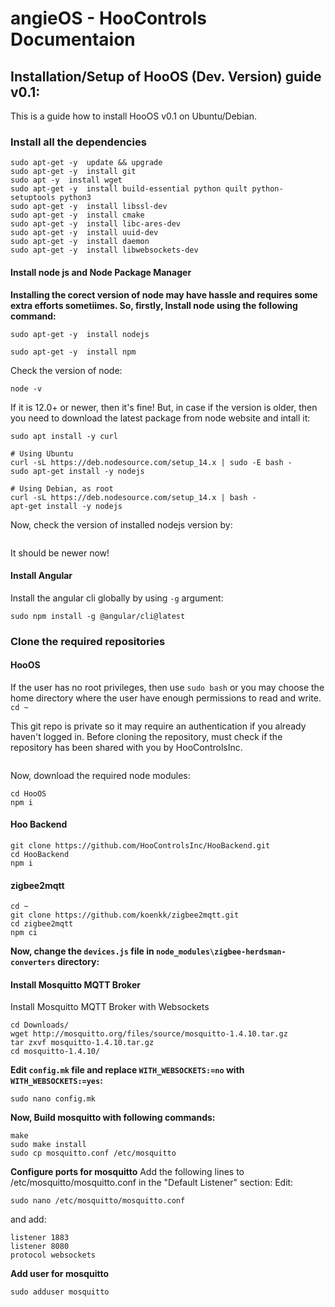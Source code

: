 # angieOS - HooControls Documentaion

## Installation/Setup of HooOS (Dev. Version) guide v0.1:
This is a guide how to install HooOS v0.1 on Ubuntu/Debian.

### Install all the dependencies
```
sudo apt-get -y  update && upgrade
sudo apt-get -y  install git
sudo apt -y  install wget
sudo apt-get -y  install build-essential python quilt python-setuptools python3
sudo apt-get -y  install libssl-dev
sudo apt-get -y  install cmake
sudo apt-get -y  install libc-ares-dev
sudo apt-get -y  install uuid-dev
sudo apt-get -y  install daemon
sudo apt-get -y  install libwebsockets-dev
```

#### Install node js and Node Package Manager
**Installing the corect version of node may have hassle and requires some extra efforts sometiimes. So, firstly, Install node using the following command:**
```
sudo apt-get -y  install nodejs
```
```
sudo apt-get -y  install npm
```
Check the version of node:
```
node -v
```
If it is 12.0+ or newer, then it's fine!
But, in case if the version is older, then you need to download the latest package from node website and intall it:
```
sudo apt install -y curl

# Using Ubuntu
curl -sL https://deb.nodesource.com/setup_14.x | sudo -E bash -
sudo apt-get install -y nodejs

# Using Debian, as root
curl -sL https://deb.nodesource.com/setup_14.x | bash -
apt-get install -y nodejs
```
Now, check the version of installed nodejs version by:
```node -v
```
It should be newer now!

#### Install Angular
Install the angular cli globally by using `-g` argument:
```
sudo npm install -g @angular/cli@latest
```

### Clone the required repositories
#### HooOS
If the user has no root privileges, then use `sudo bash` or you may choose the home directory where the user have enough permissions to read and write.
`cd ~`

This git repo is private so it may require an authentication if you already haven't logged in.  Before cloning the repository, must check if the repository has been shared with you by HooControlsInc.

```git clone https://github.com/HooControlsInc/HooOS.git
```

Now, download the required node modules:
```
cd HooOS
npm i
```

#### Hoo Backend
```cd ~
git clone https://github.com/HooControlsInc/HooBackend.git
cd HooBackend
npm i
```

#### zigbee2mqtt
```
cd ~
git clone https://github.com/koenkk/zigbee2mqtt.git
cd zigbee2mqtt
npm ci
```
**Now, change the `devices.js` file in  `node_modules\zigbee-herdsman-converters` directory:**


#### Install Mosquitto MQTT Broker
Install Mosquitto MQTT Broker with Websockets
```
cd Downloads/
wget http://mosquitto.org/files/source/mosquitto-1.4.10.tar.gz
tar zxvf mosquitto-1.4.10.tar.gz
cd mosquitto-1.4.10/
```
**Edit `config.mk` file and replace `WITH_WEBSOCKETS:=no` with `WITH_WEBSOCKETS:=yes`:**
```
sudo nano config.mk
```
**Now, Build mosquitto with following commands:**
```
make
sudo make install
sudo cp mosquitto.conf /etc/mosquitto
```
**Configure ports for mosquitto**
Add the following lines to /etc/mosquitto/mosquitto.conf in the "Default Listener" section:
Edit:
```
sudo nano /etc/mosquitto/mosquitto.conf
```
and add:
```
listener 1883
listener 8080
protocol websockets
```
**Add user for mosquitto**
```
sudo adduser mosquitto
```



